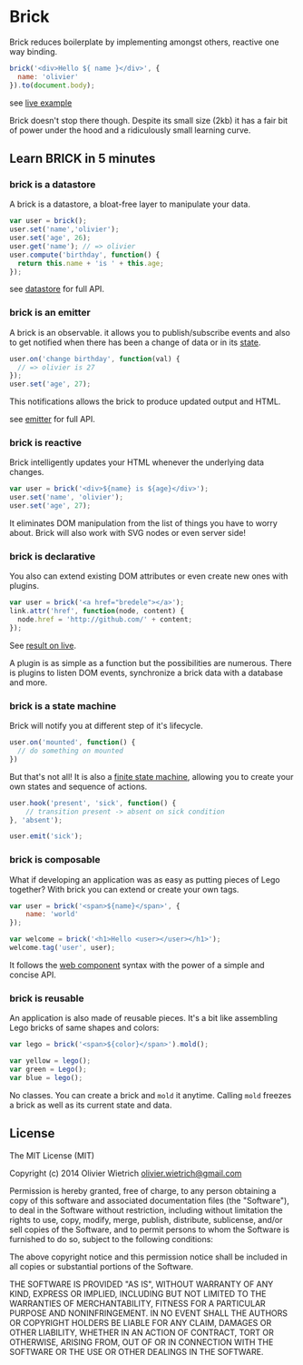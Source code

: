 # Brick

Brick reduces boilerplate by implementing amongst others, reactive one way binding.

```js
brick('<div>Hello ${ name }</div>', {
  name: 'olivier'
}).to(document.body);
```
see [live example]()

Brick doesn't stop there though. Despite its small size (2kb) it has a fair bit of power under the hood and a ridiculously small learning curve. 

## Learn BRICK in 5 minutes

<!-- ## Brick is your living data -->

### brick is a datastore

A brick is a datastore, a bloat-free layer to manipulate your data.

```js
var user = brick();
user.set('name','olivier');
user.set('age', 26);
user.get('name'); // => olivier
user.compute('birthday', function() {
  return this.name + 'is ' + this.age;
});
```
see [datastore](http://github.com/bredele/datastore) for full API.

### brick is an emitter

A brick is an observable. it allows you to publish/subscribe events and also to get notified when there has been a change of data or in its [state](#brick-is-a-state-machine).

```js
user.on('change birthday', function(val) { 
  // => olivier is 27
});
user.set('age', 27);
```

This notifications allows the brick to produce updated output and HTML.

see [emitter](http://github.com/component/emitter) for full API.

<!-- ## Brick is your living dom -->

### brick is reactive 

Brick intelligently updates your HTML whenever the underlying data changes.

```js
var user = brick('<div>${name} is ${age}</div>');
user.set('name', 'olivier');
user.set('age', 27);
```

It eliminates DOM manipulation from the list of things you have to worry about. Brick will also work with SVG nodes or even server side!

<!-- 
```html
<div class="twitter ${theme}">
	<p>${text}</p>
	<span>${ text.length } character${text.length > 0 ? 's' : ''}</span>
</div>
```
 -->
### brick is declarative

You also can extend existing DOM attributes or even create new ones with plugins.

```js
var user = brick('<a href="bredele"></a>');
link.attr('href', function(node, content) {
  node.href = 'http://github.com/' + content;
});
```

See [result on live]().

A plugin is as simple as a function but the possibilities are numerous. There is plugins to listen DOM events, synchronize a brick data with a database and more.


### brick is a state machine

Brick will notify you at different step of it's lifecycle.

```js
user.on('mounted', function() {
  // do something on mounted 
})
```

But that's not all! It is also a [finite state machine](http://en.wikipedia.org/wiki/Finite-state_machine), allowing you to create your own states and sequence of actions. 

```js
user.hook('present', 'sick', function() {
	// transition present -> absent on sick condition
}, 'absent');

user.emit('sick');
```

### brick is composable

What if developing an application was as easy as putting pieces of Lego together? With brick you can extend or create your own tags.

```js
var user = brick('<span>${name}</span>', {
	name: 'world'
});

var welcome = brick('<h1>Hello <user></user></h1>');
welcome.tag('user', user);
```

It follows the [web component](http://w3c.github.io/webcomponents/spec/custom/) syntax with the power of a simple and concise API.


### brick is reusable

An application is also made of reusable pieces. It's a bit like assembling Lego bricks of same shapes and colors:

```js
var lego = brick('<span>${color}</span>').mold();

var yellow = lego();
var green = Lego();
var blue = lego();
```

No classes. You can create a brick and `mold` it anytime. Calling `mold` freezes a brick as well as its current state and data. 

## License

The MIT License (MIT)

Copyright (c) 2014 Olivier Wietrich <olivier.wietrich@gmail.com>

Permission is hereby granted, free of charge, to any person obtaining a copy of this software and associated documentation files (the "Software"), to deal in the Software without restriction, including without limitation the rights to use, copy, modify, merge, publish, distribute, sublicense, and/or sell copies of the Software, and to permit persons to whom the Software is furnished to do so, subject to the following conditions:

The above copyright notice and this permission notice shall be included in all copies or substantial portions of the Software.

THE SOFTWARE IS PROVIDED "AS IS", WITHOUT WARRANTY OF ANY KIND, EXPRESS OR IMPLIED, INCLUDING BUT NOT LIMITED TO THE WARRANTIES OF MERCHANTABILITY, FITNESS FOR A PARTICULAR PURPOSE AND NONINFRINGEMENT. IN NO EVENT SHALL THE AUTHORS OR COPYRIGHT HOLDERS BE LIABLE FOR ANY CLAIM, DAMAGES OR OTHER LIABILITY, WHETHER IN AN ACTION OF CONTRACT, TORT OR OTHERWISE, ARISING FROM, OUT OF OR IN CONNECTION WITH THE SOFTWARE OR THE USE OR OTHER DEALINGS IN THE SOFTWARE.

